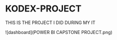 # KODEX-PROJECT
THIS IS THE PROJECT I DID DURING MY IT

![dashboard](POWER BI CAPSTONE PROJECT.png)
